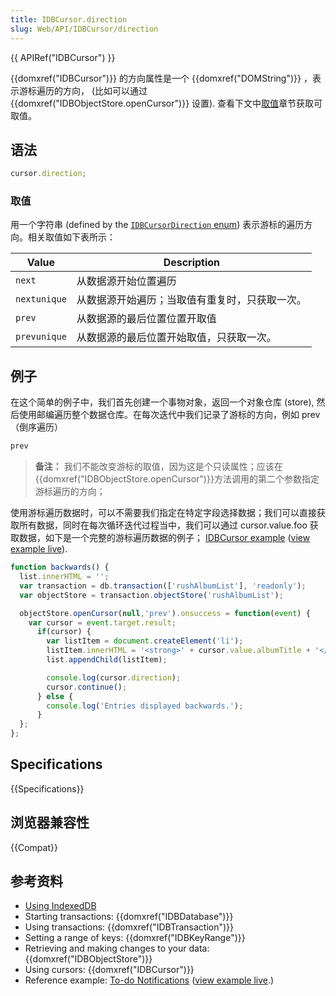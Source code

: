 ```yaml
---
title: IDBCursor.direction
slug: Web/API/IDBCursor/direction
---
```


{{ APIRef("IDBCursor") }}

{{domxref("IDBCursor")}} 的方向属性是一个 {{domxref("DOMString")}} ，表示游标遍历的方向， (比如可以通过 {{domxref("IDBObjectStore.openCursor")}} 设置). 查看下文中[取值](#取值)章节获取可取值。

## 语法

```js
cursor.direction;
```

### 取值

用一个字符串 (defined by the [`IDBCursorDirection` enum](https://dvcs.w3.org/hg/IndexedDB/raw-file/default/Overview.html#idl-def-IDBCursorDirection)) 表示游标的遍历方向。相关取值如下表所示：

| Value        | Description                                    |
| ------------ | ---------------------------------------------- |
| `next`       | 从数据源开始位置遍历                           |
| `nextunique` | 从数据源开始遍历；当取值有重复时，只获取一次。 |
| `prev`       | 从数据源的最后位置位置开取值                   |
| `prevunique` | 从数据源的最后位置开始取值，只获取一次。       |

## 例子

在这个简单的例子中，我们首先创建一个事物对象，返回一个对象仓库 (store), 然后使用邮编遍历整个数据仓库。在每次迭代中我们记录了游标的方向，例如 prev（倒序遍历）

```html
prev
```

> **备注：** 我们不能改变游标的取值，因为这是个只读属性；应该在{{domxref("IDBObjectStore.openCursor")}}方法调用的第二个参数指定游标遍历的方向；

使用游标遍历数据时，可以不需要我们指定在特定字段选择数据；我们可以直接获取所有数据，同时在每次循环迭代过程当中，我们可以通过 cursor.value.foo 获取数据，如下是一个完整的游标遍历数据的例子； [IDBCursor example](https://github.com/mdn/dom-examples/tree/main/indexeddb-examples/idbcursor) ([view example live](https://mdn.github.io/dom-examples/indexeddb-examples/idbcursor/)).

```js
function backwards() {
  list.innerHTML = '';
  var transaction = db.transaction(['rushAlbumList'], 'readonly');
  var objectStore = transaction.objectStore('rushAlbumList');

  objectStore.openCursor(null,'prev').onsuccess = function(event) {
    var cursor = event.target.result;
      if(cursor) {
        var listItem = document.createElement('li');
        listItem.innerHTML = '<strong>' + cursor.value.albumTitle + '</strong>, ' + cursor.value.year;
        list.appendChild(listItem);

        console.log(cursor.direction);
        cursor.continue();
      } else {
        console.log('Entries displayed backwards.');
      }
  };
};
```

## Specifications

{{Specifications}}

## 浏览器兼容性

{{Compat}}

## 参考资料

- [Using IndexedDB](/zh-CN/docs/Web/API/IndexedDB_API/Using_IndexedDB)
- Starting transactions: {{domxref("IDBDatabase")}}
- Using transactions: {{domxref("IDBTransaction")}}
- Setting a range of keys: {{domxref("IDBKeyRange")}}
- Retrieving and making changes to your data: {{domxref("IDBObjectStore")}}
- Using cursors: {{domxref("IDBCursor")}}
- Reference example: [To-do Notifications](https://github.com/mdn/dom-examples/tree/main/to-do-notifications) ([view example live](https://mdn.github.io/dom-examples/to-do-notifications/).)
